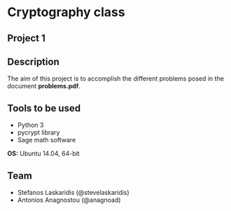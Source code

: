 # Cryptography class

## Project 1

## Description

The aim of this project is to accomplish the different problems posed in the document **problems.pdf**.

## Tools to be used

* Python 3
* pycrypt library
* Sage math software

**OS:** Ubuntu 14.04, 64-bit

## Team

* Stefanos Laskaridis (@stevelaskaridis)
* Antonios Anagnostou (@anagnoad)
